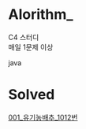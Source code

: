 # Alorithm_

C4 스터디   
매일 1문제 이상  

java      

# Solved

[001_유기농배추_1012번](https://velog.io/@dbwogml15/1-Algorithm001)

